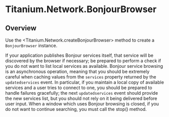 # Titanium.Network.BonjourBrowser

<TypeHeader/>

## Overview

Use the <Titanium.Network.createBonjourBrowser> method to create a `BonjourBrowser` instance.

If your application publishes Bonjour services itself, that service will be discovered
by the browser if necessary; be prepared to perform a check if you do not want to list
local services as available.  Bonjour service browsing is an asynchronous operation,
meaning that you should be extremely careful when caching values from the `services`
property returned by the `updatedservices` event.  In particular, if you maintain a
local copy of available services and a user tries to connect to one, you should be prepared
to handle failures gracefully; the next `updatedservices` event should provide the new
services list, but you should not rely on it being delivered before user input.  When
a window which uses Bonjour browsing is closed, if you do not want to continue searching,
you must call the stop() method.

<ApiDocs/>
